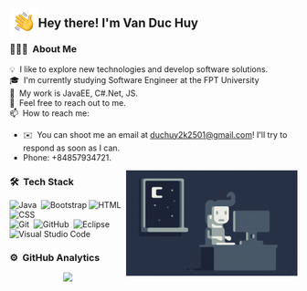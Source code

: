 <img alt="Night Coding" src="./assets/Hand%20Wave.gif" width='50' align="left"/><h2>Hey there! I'm Van Duc Huy</h2>

<!-- ## 👋 &nbsp;Hey there! I'm Van Duc Huy -->

### 👨🏻‍💻 &nbsp;About Me

💡 &nbsp;I like to explore new technologies and develop software solutions.\
🎓 &nbsp;I'm currently studying Software Engineer at the FPT University\
🌱 &nbsp;My work is JavaEE, C#.Net, JS.\
💬 &nbsp;Feel free to reach out to me.\
📫 &nbsp;How to reach me:
* ✉️ &nbsp;You can shoot me an email at duchuy2k2501@gmail.com! I'll try to respond as soon as I can.
* Phone: +84857934721.

<img alt="Night Coding" src="https://raw.githubusercontent.com/AVS1508/AVS1508/master/assets/Night-Coding.gif" align="right"/>

### 🛠 &nbsp;Tech Stack

![Java](https://img.shields.io/badge/-Java-05122A?style=flat&logo=Java&logoColor=FFA518)&nbsp;
![Bootstrap](https://img.shields.io/badge/-Bootstrap-05122A?style=flat&logo=bootstrap&logoColor=563D7C)
![HTML](https://img.shields.io/badge/-HTML-05122A?style=flat&logo=HTML5)&nbsp;
![CSS](https://img.shields.io/badge/-CSS-05122A?style=flat&logo=CSS3&logoColor=1572B6)&nbsp;\
![Git](https://img.shields.io/badge/-Git-05122A?style=flat&logo=git)&nbsp;
![GitHub](https://img.shields.io/badge/-GitHub-05122A?style=flat&logo=github)&nbsp;
![Eclipse](https://img.shields.io/badge/-Eclipse-05122A?style=flat&logo=eclipse-ide&logoColor=2C2255)\
![Visual Studio Code](https://img.shields.io/badge/-Visual%20Studio%20Code-05122A?style=flat&logo=visual-studio-code&logoColor=007ACC)&nbsp;

### ⚙️ &nbsp;GitHub Analytics

<p align="center">
<a href="https://github.com/HuyVDSE">
  <img height="180em" src="https://github-readme-stats-eight-theta.vercel.app/api?username=HuyVDSE&show_icons=true&theme=radical&include_all_commits=true&count_private=true"/>
</p>

